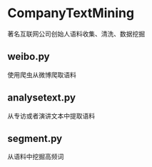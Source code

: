 # CompanyTextMining
著名互联网公司创始人语料收集、清洗、数据挖掘

## weibo.py
使用爬虫从微博爬取语料

## analysetext.py
从专访或者演讲文本中提取语料

## segment.py
从语料中挖掘高频词
